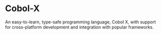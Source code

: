 # Cobol-X
 An easy-to-learn, type-safe programming language, Cobol X, with support for cross-platform development and integration with popular frameworks.

